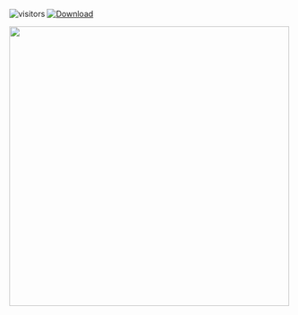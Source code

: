 ![visitors](https://visitor-badge.laobi.icu/badge?page_id=AndroidCountryPicker.readme)
[![Download](https://api.bintray.com/packages/hbb20/maven/AndroidCountryPicker/images/download.svg) ](https://bintray.com/hbb20/maven/AndroidCountryPicker/_latestVersion) 


<img height=500 src="https://user-images.githubusercontent.com/4918760/90301130-32916100-de5b-11ea-8238-3f1e03ef325c.png"/>

